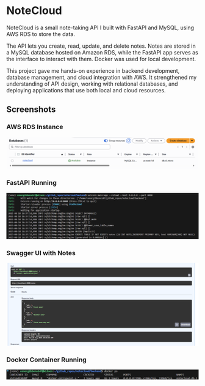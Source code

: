 # NoteCloud

NoteCloud is a small note-taking API I built with FastAPI and MySQL, using AWS RDS to store the data.

The API lets you create, read, update, and delete notes. Notes are stored in a MySQL database hosted on Amazon RDS, while the FastAPI app serves as the interface to interact with them. Docker was used for local development.

This project gave me hands-on experience in backend development, database management, and cloud integration with AWS. It strengthened my understanding of API design, working with relational databases, and deploying applications that use both local and cloud resources.

## Screenshots  

### AWS RDS Instance  
![AWS RDS Instance](screenshots/rds_instance.png)  

### FastAPI Running  
![FastAPI Running](screenshots/api_running.png)  

### Swagger UI with Notes  
![Swagger UI Notes](screenshots/docs_notes.png)  

### Docker Container Running  
![Docker Container](screenshots/docker_ps.png)  
